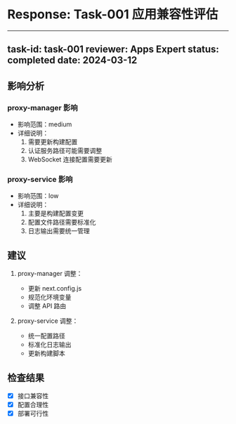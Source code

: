 ﻿# Response: Task-001 应用兼容性评估

---
task-id: task-001
reviewer: Apps Expert
status: completed
date: 2024-03-12
---

## 影响分析
### proxy-manager 影响
- 影响范围：medium
- 详细说明：
  1. 需要更新构建配置
  2. 认证服务路径可能需要调整
  3. WebSocket 连接配置需要更新

### proxy-service 影响
- 影响范围：low
- 详细说明：
  1. 主要是构建配置变更
  2. 配置文件路径需要标准化
  3. 日志输出需要统一管理

## 建议
1. proxy-manager 调整：
   - 更新 next.config.js
   - 规范化环境变量
   - 调整 API 路由

2. proxy-service 调整：
   - 统一配置路径
   - 标准化日志输出
   - 更新构建脚本

## 检查结果
- [x] 接口兼容性
- [x] 配置合理性
- [x] 部署可行性

